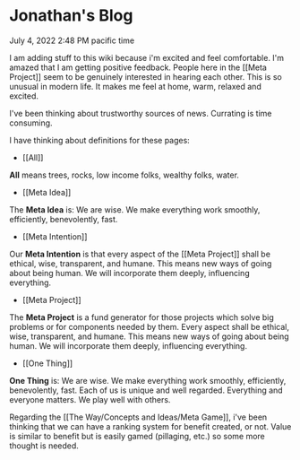 # Jonathan's Blog
July 4, 2022 2:48 PM pacific time

I am adding stuff to this wiki because i'm excited and feel comfortable. I'm amazed that I am getting positive feedback. People here in the [[Meta Project]] seem to be genuinely interested in hearing each other. This is so unusual in modern life. It makes me feel at home, warm, relaxed and excited.

I've been thinking about trustworthy sources of news. Currating is time consuming.

I have thinking about definitions for these pages:

- [[All]]  

**All** means trees, rocks, low income folks, wealthy folks, water.

- [[Meta Idea]]  

The **Meta Idea** is: We are wise. We make everything work smoothly, efficiently, benevolently, fast.

- [[Meta Intention]]  

Our **Meta Intention** is that every aspect of the [[Meta Project]] shall be ethical, wise, transparent, and humane. This means new ways of going about being human. We will incorporate them deeply, influencing everything.

- [[Meta Project]]  

The **Meta Project** is a fund generator for those projects which solve big problems or for components needed by them. Every aspect shall be ethical, wise, transparent, and humane. This means new ways of going about being human. We will incorporate them deeply, influencing everything.

- [[One Thing]]  

**One Thing** is: We are wise. We make everything work smoothly, efficiently, benevolently, fast. Each of us is unique and well regarded. Everything and everyone matters. We play well with others.

Regarding the [[The Way/Concepts and Ideas/Meta Game]], i've been thinking that we can have a ranking system for benefit created, or not. Value is similar to benefit but is easily gamed (pillaging, etc.) so some more thought is needed.
